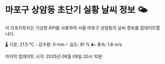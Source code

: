 
# 마포구 상암동 초단기 실황 날씨 정보 🌤️

이 리포지토리는 기상청 API를 사용하여 서울 마포구 상암동의 날씨 정보를 업데이트합니다. 

🌡️ 기온: 21.5 ℃
💧 강수량: 0 mm
💦 습도: 81 %
🌬️ 풍속: 1.8 m/s

마지막 업데이트 시각: 2025년 06월 09일 20시 10분    
